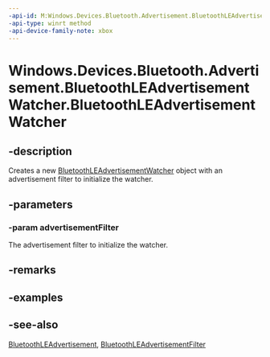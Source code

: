 ```yaml
---
-api-id: M:Windows.Devices.Bluetooth.Advertisement.BluetoothLEAdvertisementWatcher.#ctor(Windows.Devices.Bluetooth.Advertisement.BluetoothLEAdvertisementFilter)
-api-type: winrt method
-api-device-family-note: xbox
---
```


<!-- Method syntax
public BluetoothLEAdvertisementWatcher(Windows.Devices.Bluetooth.Advertisement.BluetoothLEAdvertisementFilter advertisementFilter)
-->

# Windows.Devices.Bluetooth.Advertisement.BluetoothLEAdvertisementWatcher.BluetoothLEAdvertisementWatcher

## -description
Creates a new [BluetoothLEAdvertisementWatcher](bluetoothleadvertisementwatcher.md) object with an advertisement filter to initialize the watcher.

## -parameters
### -param advertisementFilter
The advertisement filter to initialize the watcher.

## -remarks

## -examples

## -see-also
[BluetoothLEAdvertisement](bluetoothleadvertisement.md), [BluetoothLEAdvertisementFilter](bluetoothleadvertisementfilter.md)